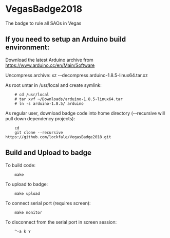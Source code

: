 # VegasBadge2018
The badge to rule all SAOs in Vegas

## If you need to setup an Arduino build environment:

Download the latest Arduino archive from https://www.arduino.cc/en/Main/Software

Uncompress archive: xz --decompress arduino-1.8.5-linux64.tar.xz

As root untar in /usr/local and create symlink:
```
    # cd /usr/local
    # tar xvf ~/Downloads/arduino-1.8.5-linux64.tar
    # ln -s arduino-1.8.5/ arduino
```

As regular user, download badge code into home directory (--recursive will pull down dependency projects):
```
    cd
    git clone --recursive https://github.com/lockfale/VegasBadge2018.git
```

## Build and Upload to badge

To build code:
```
    make
```

To upload to badge:
```
    make upload
```

To connect serial port (requires screen):
```
    make monitor
```

To disconnect from the serial port in screen session: 
```
    ^-a k Y
```

